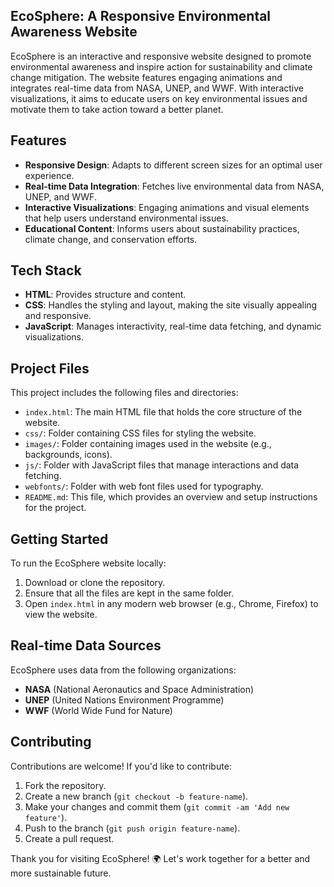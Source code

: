 **EcoSphere: A Responsive Environmental Awareness Website**
-----------------------------------------------------------

EcoSphere is an interactive and responsive website designed to promote environmental awareness and inspire action for sustainability and climate change mitigation. The website features engaging animations and integrates real-time data from NASA, UNEP, and WWF. With interactive visualizations, it aims to educate users on key environmental issues and motivate them to take action toward a better planet.

**Features**
------------

- **Responsive Design**: Adapts to different screen sizes for an optimal user experience.
- **Real-time Data Integration**: Fetches live environmental data from NASA, UNEP, and WWF.
- **Interactive Visualizations**: Engaging animations and visual elements that help users understand environmental issues.
- **Educational Content**: Informs users about sustainability practices, climate change, and conservation efforts.

**Tech Stack**
--------------

- **HTML**: Provides structure and content.
- **CSS**: Handles the styling and layout, making the site visually appealing and responsive.
- **JavaScript**: Manages interactivity, real-time data fetching, and dynamic visualizations.

**Project Files**
-----------------

This project includes the following files and directories:

- `index.html`: The main HTML file that holds the core structure of the website.
- `css/`: Folder containing CSS files for styling the website.
- `images/`: Folder containing images used in the website (e.g., backgrounds, icons).
- `js/`: Folder with JavaScript files that manage interactions and data fetching.
- `webfonts/`: Folder with web font files used for typography.
- `README.md`: This file, which provides an overview and setup instructions for the project.

**Getting Started**
-------------------

To run the EcoSphere website locally:

1. Download or clone the repository.
2. Ensure that all the files are kept in the same folder.
3. Open `index.html` in any modern web browser (e.g., Chrome, Firefox) to view the website.

**Real-time Data Sources**
--------------------------

EcoSphere uses data from the following organizations:
- **NASA** (National Aeronautics and Space Administration)
- **UNEP** (United Nations Environment Programme)
- **WWF** (World Wide Fund for Nature)

**Contributing**
----------------

Contributions are welcome! If you'd like to contribute:

1. Fork the repository.
2. Create a new branch (`git checkout -b feature-name`).
3. Make your changes and commit them (`git commit -am 'Add new feature'`).
4. Push to the branch (`git push origin feature-name`).
5. Create a pull request.


Thank you for visiting EcoSphere! 🌍 Let's work together for a better and more sustainable future.
